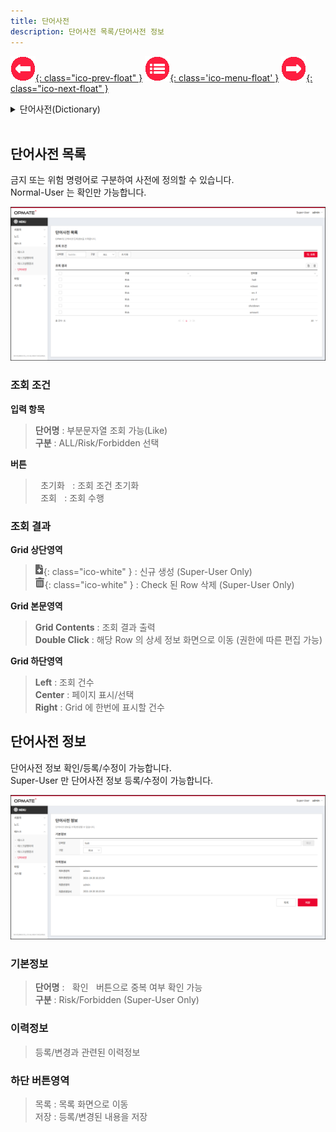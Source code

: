 ```yaml
---
title: 단어사전
description: 단어사전 목록/단어사전 정보
---
```


<link rel="stylesheet" type="text/css" href="css/opme.css">

<!-- Defined -->
[dictionary-lst]: img/dictionary-lst.png
[dictionary-dtl]: img/dictionary-dtl.png
[ico-del]: img/icon/ico-del.png
[ico-add]: img/icon/ico-add.png

<!-- Floating Menu -->
[prev]: execution.html "태스크실행결과"
[menu]: index.html "목차"
[next]: filehub.html "파일허브"
[ico-prev]: img/icon/ico-prev.png
[ico-menu]: img/icon/ico-menu.png
[ico-next]: img/icon/ico-next.png
[![이전][ico-prev]{: class="ico-prev-float" }][prev]
[![목차][ico-menu]{: class='ico-menu-float' }][menu]
[![다음][ico-next]{: class="ico-next-float" }][next]


<details>
<summary>단어사전(Dictionary)</summary>
    태스크 스크립트 점검 용도의 Dictionary 입니다.  
</details><br>

## 단어사전 목록
금지 또는 위험 명령어로 구분하여 사전에 정의할 수 있습니다.  
Normal-User 는 확인만 가능합니다.

![단어사전 목록][dictionary-lst]

### **조회 조건**

**입력 항목**

> **단어명** : 부분문자열 조회 가능(Like)   
> **구분** : ALL/Risk/Forbidden 선택  

**버튼**

> <kbd class="btn-gray">&nbsp;초기화&nbsp;</kbd> : 조회 조건 초기화  
> <kbd class="btn-red">&nbsp;조회&nbsp;</kbd> : 조회 수행  
 
### **조회 결과**

**Grid 상단영역**

> ![추가/등록][ico-add]{: class="ico-white" } : 신규 생성 (Super-User Only)  
> ![삭제][ico-del]{: class="ico-white" } : Check 된 Row 삭제 (Super-User Only)

**Grid 본문영역**

> **Grid Contents** : 조회 결과 출력  
> **Double Click** : 해당 Row 의 상세 정보 화면으로 이동 (권한에 따른 편집 가능)

**Grid 하단영역**

> **Left** : 조회 건수  
> **Center** : 페이지 표시/선택  
> **Right** : Grid 에 한번에 표시할 건수  

## 단어사전 정보

단어사전 정보 확인/등록/수정이 가능합니다.  
Super-User 만 단어사전 정보 등록/수정이 가능합니다.

![단어사전 정보][dictionary-dtl]

### **기본정보**

> **단어명** : <kbd class="btn-gray">&nbsp;확인&nbsp;</kbd> 버튼으로 중복 여부 확인 가능    
> **구분** : Risk/Forbidden (Super-User Only)

### **이력정보**

> 등록/변경과 관련된 이력정보

### **하단 버튼영역**

> <kbd class="btn-gray">목록</kbd> : 목록 화면으로 이동  
> <kbd class="btn-red">저장</kbd> : 등록/변경된 내용을 저장  
 